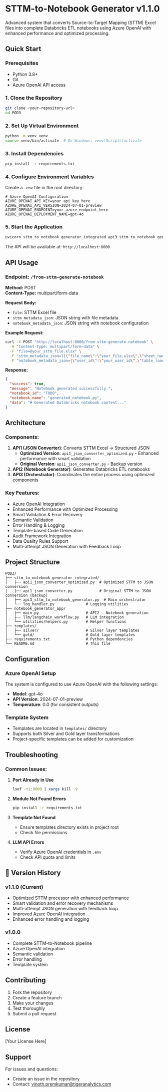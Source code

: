 # STTM-to-Notebook Generator v1.1.0

Advanced system that converts Source-to-Target Mapping (STTM) Excel files into complete Databricks ETL notebooks using Azure OpenAI with enhanced performance and optimized processing.

## Quick Start

### Prerequisites
- Python 3.8+
- Git
- Azure OpenAI API access

### 1. Clone the Repository
```bash
git clone <your-repository-url>
cd POD3
```

### 2. Set Up Virtual Environment
```bash
python -m venv venv
source venv/bin/activate  # On Windows: venv\Scripts\activate
```

### 3. Install Dependencies
```bash
pip install -r requirements.txt
```

### 4. Configure Environment Variables
Create a `.env` file in the root directory:
```env
# Azure OpenAI Configuration
AZURE_OPENAI_API_KEY=your_api_key_here
AZURE_OPENAI_API_VERSION=2024-07-01-preview
AZURE_OPENAI_ENDPOINT=your_azure_endpoint_here
AZURE_OPENAI_DEPLOYMENT_NAME=gpt-4o
```

### 5. Start the Application
```bash
uvicorn sttm_to_notebook_generator_integrated.api3_sttm_to_notebook_generator:app --host 0.0.0.0 --port 8000 --reload
```

The API will be available at: `http://localhost:8000`

## API Usage

### Endpoint: `/from-sttm-generate-notebook`

**Method:** POST  
**Content-Type:** multipart/form-data

**Request Body:**
- `file`: STTM Excel file
- `sttm_metadata_json`: JSON string with file metadata
- `notebook_metadata_json`: JSON string with notebook configuration

**Example Request:**
```bash
curl -X POST "http://localhost:8000/from-sttm-generate-notebook" \
  -H "Content-Type: multipart/form-data" \
  -F "file=@your_sttm_file.xlsx" \
  -F "sttm_metadata_json=[{\"file_name\":\"your_file.xlsx\",\"sheet_name\":\"Sheet1\",\"table_name\":\"YourTable\",\"target_table_name\":\"YourTargetTable\"}]" \
  -F "notebook_metadata_json={\"user_id\":\"your_user_id\",\"table_load_type\":\"silver\",\"domain\":\"your_domain\",\"product\":\"your_product\"}"
```

**Response:**
```json
{
  "success": true,
  "message": "Notebook generated successfully.",
  "notebook_id": "TODO",
  "notebook_name": "generated_notebook.py",
  "data": "# Generated Databricks notebook content..."
}
```

## Architecture

### Components:
1. **API1 (JSON Converter)**: Converts STTM Excel → Structured JSON
   - **Optimized Version**: `api1_json_converter_optimized.py` - Enhanced performance with smart validation
   - **Original Version**: `api1_json_converter.py` - Backup version
2. **API2 (Notebook Generator)**: Generates Databricks ETL notebooks
3. **API3 (Orchestrator)**: Coordinates the entire process using optimized components

### Key Features:
- Azure OpenAI Integration
- Enhanced Performance with Optimized Processing
- Smart Validation & Error Recovery
- Semantic Validation
- Error Handling & Logging
- Template-based Code Generation
- Audit Framework Integration
- Data Quality Rules Support
- Multi-attempt JSON Generation with Feedback Loop

## Project Structure

```
POD3/
├── sttm_to_notebook_generator_integrated/
│   ├── api1_json_converter_optimized.py  # Optimized STTM to JSON conversion
│   ├── api1_json_converter.py            # Original STTM to JSON conversion (backup)
│   ├── api3_sttm_to_notebook_generator.py  # Main orchestrator
│   └── log_handler.py              # Logging utilities
├── notebook_generator_app/
│   ├── main.py                     # API2 - Notebook generation
│   ├── llm/langchain_workflow.py   # LLM integration
│   └── utilities/helpers.py        # Helper functions
├── templates/
│   ├── silver/                     # Silver layer templates
│   └── gold/                       # Gold layer templates
├── requirements.txt                # Python dependencies
└── README.md                       # This file
```

## Configuration

### Azure OpenAI Setup
The system is configured to use Azure OpenAI with the following settings:
- **Model**: gpt-4o
- **API Version**: 2024-07-01-preview
- **Temperature**: 0.0 (for consistent outputs)

### Template System
- Templates are located in `templates/` directory
- Supports both Silver and Gold layer transformations
- Project-specific templates can be added for customization

## Troubleshooting

### Common Issues:

1. **Port Already in Use**
   ```bash
   lsof -ti:8000 | xargs kill -9
   ```

2. **Module Not Found Errors**
   ```bash
   pip install -r requirements.txt
   ```

3. **Template Not Found**
   - Ensure templates directory exists in project root
   - Check file permissions

4. **LLM API Errors**
   - Verify Azure OpenAI credentials in `.env`
   - Check API quota and limits

## 📝 Version History

### v1.1.0 (Current)
- Optimized STTM processor with enhanced performance
- Smart validation and error recovery mechanisms
- Multi-attempt JSON generation with feedback loop
- Improved Azure OpenAI integration
- Enhanced error handling and logging

### v1.0.0
- Complete STTM-to-Notebook pipeline
- Azure OpenAI integration
- Semantic validation
- Error handling
- Template system

## Contributing

1. Fork the repository
2. Create a feature branch
3. Make your changes
4. Test thoroughly
5. Submit a pull request

## License

[Your License Here]

## Support

For issues and questions:
- Create an issue in the repository
- Contact: vinoth.premkumar@tigeranalytics.com

